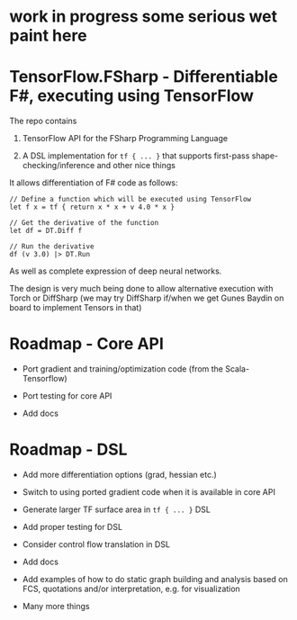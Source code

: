 # **work in progress some serious wet paint here**

# TensorFlow.FSharp - Differentiable F#, executing using TensorFlow

The repo contains 

1.	TensorFlow API for the FSharp Programming Language

2.	A DSL implementation for `tf { ... }` that supports first-pass shape-checking/inference and other nice things

It allows differentiation of F# code as follows:

    // Define a function which will be executed using TensorFlow
    let f x = tf { return x * x + v 4.0 * x }

    // Get the derivative of the function
    let df = DT.Diff f

    // Run the derivative 
    df (v 3.0) |> DT.Run

As well as complete expression of deep neural networks.

The design is very much being done to allow alternative execution with Torch or DiffSharp (we may try DiffSharp if/when we get Gunes Baydin on board to implement Tensors in that)

# Roadmap - Core API

* Port gradient and training/optimization code (from the Scala-Tensorflow)

* Port testing for core API

* Add docs

# Roadmap - DSL

* Add more differentiation options (grad, hessian etc.)

* Switch to using ported gradient code when it is available in core API

* Generate larger TF surface area in `tf { ... }` DSL

* Add proper testing for DSL 

* Consider control flow translation in DSL

* Add docs

* Add examples of how to do static graph building and analysis based on FCS, quotations and/or interpretation, e.g. for visualization

* Many more things

